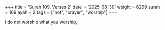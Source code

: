+++
title = 'Surah 109, Verses 2'
date = '2025-08-30'
weight = 6209
surah = 109
ayah = 2
tags = ["not", "prayer", "worship"]
+++

I do not worship what you worship,